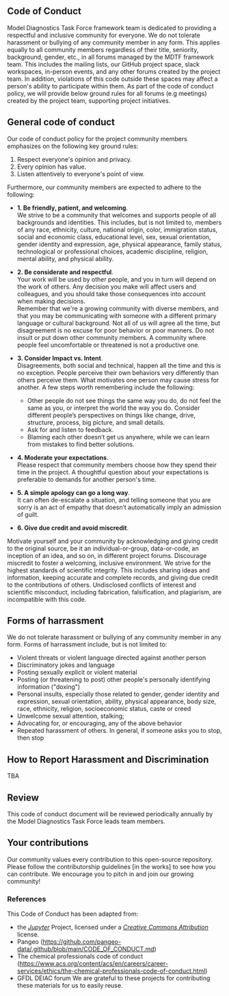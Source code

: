 ## Code of Conduct

Model Diagnostics Task Force framework team is dedicated to providing a respectful and inclusive community for everyone. We do not tolerate harassment or bullying of any community member in any form. This applies equally to all community members regardless of their title, seniority, background, gender, etc., in all forums managed by the MDTF framework team. This includes the mailing lists, our GitHub project space, slack workspaces, in-person events, and any other forums created by the project team. In addition, violations of this code outside these spaces may affect a person's ability to participate within them. As part of the code of conduct policy, we will provide below ground rules for all forums (e.g meetings) created by the project team, supporting project initiatives. 

## General code of conduct 

Our code of conduct policy for the project community members emphasizes on the following key ground rules:

1.  Respect everyone's opinion and privacy.
2.  Every opinion has value.
3.  Listen attentively to everyone's point of view.

Furthermore, our community members are expected to adhere to the following:

* **1. Be friendly, patient, and welcoming**.    
   We strive to be a community that welcomes and supports
   people of all backgrounds and identities. This includes, but is not limited
   to, members of any race, ethnicity, culture, national origin, color,
   immigration status, social and economic class, educational level, sex, sexual
   orientation, gender identity and expression, age, physical appearance, family
   status, technological or professional choices, academic
   discipline, religion, mental ability, and physical ability.

* **2. Be considerate and respectful**.    
   Your work will be used by other people, and you in turn
   will depend on the work of others. Any decision you make will affect users
   and colleagues, and you should take those consequences into account when
   making decisions.    
   Remember that we're a growing community with diverse members, and that you may be
   communicating with someone with a different primary language or cultural
   background. Not all of us will agree all the time, but disagreement is
   no excuse for poor behavior or poor manners.
   Do not insult or put down other community members. A community where people
   feel uncomfortable or threatened is not a productive one.    
   
   
* **3. Consider Impact vs. Intent**.    
   Disagreements, both social and
   technical, happen all the time and this is no exception. 
   People perceive their own behaviors very differently than others perceive them. 
   What motivates one person may cause stress for another. 
   A few steps worth remembering include the following:

   * Other people do not see things the same way you do, 
   do not feel the same as you, or interpret the world the way you do. 
   Consider different people’s perspectives on things like change, 
   drive, structure, process, big picture, and small details.
   * Ask for and listen to feedback. 
   * Blaming each other doesn’t get us anywhere, while we can learn from mistakes to find better solutions. 

* **4. Moderate your expectations**.    
   Please respect that community members choose
   how they spend their time in the project. A thoughtful question about your
   expectations is preferable to demands for another person's time.

* **5. A simple apology can go a long way**.    
   It can often de-escalate a situation,
   and telling someone that you are sorry is an act of empathy that doesn’t
   automatically imply an admission of guilt.

* **6. Give due credit and avoid miscredit**.   

Motivate yourself and your community by acknowledging and giving credit to the original source, be it an individual-or-group, data-or-code, an inception of an idea, and so on, in different project forums. Discourage miscredit to foster a welcoming, inclusive environment.
We strive for the highest standards of scientific integrity. This includes sharing ideas and information, keeping accurate and complete records, and giving due credit to the contributions of others. Undisclosed conflicts of interest and scientific misconduct, including fabrication, falsification, and plagiarism, are incompatible with this code.


## Forms of harrassment

We do not tolerate harassment or bullying of any community member in any form. 
Forms of harrassment include, but is not limited to:

   * Violent threats or violent language directed against another person
   * Discriminatory jokes and language
   * Posting sexually explicit or violent material
   * Posting (or threatening to post) other people's personally identifying
     information ("doxing")
   * Personal insults, especially those related to gender, 
   gender identity and expression, sexual orientation, ability, 
   physical appearance, body size, race, ethnicity, 
   religion, socioeconomic status, caste or creed
   * Unwelcome sexual attention, stalking;
   * Advocating for, or encouraging, any of the above behavior
   * Repeated harassment of others. In general, if someone asks you to stop,
     then stop
          

## How to Report Harassment and Discrimination

TBA

##  Review

This code of conduct document will be reviewed periodically annually by the Model Diagnostics Task Force leads team members. 

## Your contributions 
   
Our community values every contribution to this open-source repository. Please follow the contributorship guidelines [in the works] to see how you can contribute.
We encourage you to pitch in and join our growing community! 

### References

This Code of Conduct has been adapted from:
   * the [*Jupyter*](https://jupyter.org/governance/conduct/code_of_conduct.html) Project, licensed under a [*Creative Commons
     Attribution*](http://creativecommons.org/licenses/by/3.0/) license.
   * Pangeo (https://github.com/pangeo-data/.github/blob/main/CODE_OF_CONDUCT.md)
   * The chemical professionals code of conduct (https://www.acs.org/content/acs/en/careers/career-services/ethics/the-chemical-professionals-code-of-conduct.html)
   * GFDL DEIAC forum
We are grateful to these projects for contributing these materials for us to easily reuse.
